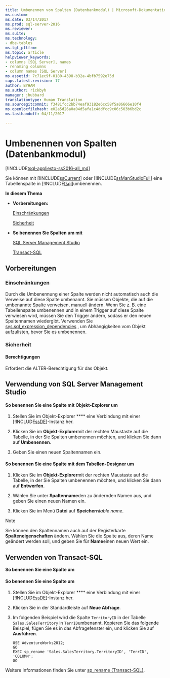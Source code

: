 ```yaml
---
title: Umbenennen von Spalten (Datenbankmodul) | Microsoft-Dokumentation
ms.custom: 
ms.date: 03/14/2017
ms.prod: sql-server-2016
ms.reviewer: 
ms.suite: 
ms.technology:
- dbe-tables
ms.tgt_pltfrm: 
ms.topic: article
helpviewer_keywords:
- columns [SQL Server], names
- renaming columns
- column names [SQL Server]
ms.assetid: 7c71ec9f-0180-4398-b32a-4bfb7592e75d
caps.latest.revision: 17
author: BYHAM
ms.author: rickbyh
manager: jhubbard
translationtype: Human Translation
ms.sourcegitcommit: f3481fcc2bb74eaf93182e6cc58f5a06666e10f4
ms.openlocfilehash: e02a5d26a0a04d5afa1c4ddfcc9c06c503b6bd2c
ms.lasthandoff: 04/11/2017

---
```

# <a name="rename-columns-database-engine"></a>Umbenennen von Spalten (Datenbankmodul)
[!INCLUDE[tsql-appliesto-ss2016-all_md](../../includes/tsql-appliesto-ss2016-all-md.md)]

  Sie können mit [!INCLUDE[ssCurrent](../../includes/sscurrent-md.md)] oder [!INCLUDE[ssManStudioFull](../../includes/ssmanstudiofull-md.md)] eine Tabellenspalte in [!INCLUDE[tsql](../../includes/tsql-md.md)]umbenennen.  
  
 **In diesem Thema**  
  
-   **Vorbereitungen:**  
  
     [Einschränkungen](#Restrictions)  
  
     [Sicherheit](#Security)  
  
-   **So benennen Sie Spalten um mit**  
  
     [SQL Server Management Studio](#SSMSProcedure)  
  
     [Transact-SQL](#TsqlProcedure)  
  
##  <a name="BeforeYouBegin"></a> Vorbereitungen  
  
###  <a name="Restrictions"></a> Einschränkungen  
 Durch die Umbenennung einer Spalte werden nicht automatisch auch die Verweise auf diese Spalte umbenannt. Sie müssen Objekte, die auf die umbenannte Spalte verweisen, manuell ändern. Wenn Sie z. B. eine Tabellenspalte umbenennen und in einem Trigger auf diese Spalte verwiesen wird, müssen Sie den Trigger ändern, sodass er den neuen Spaltennamen wiedergibt. Verwenden Sie [sys.sql_expression_dependencies](../../relational-databases/system-catalog-views/sys-sql-expression-dependencies-transact-sql.md) , um Abhängigkeiten vom Objekt aufzulisten, bevor Sie es umbenennen.  
  
###  <a name="Security"></a> Sicherheit  
  
####  <a name="Permissions"></a> Berechtigungen  
 Erfordert die ALTER-Berechtigung für das Objekt.  
  
##  <a name="SSMSProcedure"></a> Verwendung von SQL Server Management Studio  
  
#### <a name="to-rename-a-column-using-object-explorer"></a>So benennen Sie eine Spalte mit Objekt-Explorer um  
  
1.  Stellen Sie im Objekt-Explorer **** eine Verbindung mit einer [!INCLUDE[ssDE](../../includes/ssde-md.md)]-Instanz her.  
  
2.  Klicken Sie im **Objekt-Explorer**mit der rechten Maustaste auf die Tabelle, in der Sie Spalten umbenennen möchten, und klicken Sie dann auf **Umbenennen**.  
  
3.  Geben Sie einen neuen Spaltennamen ein.  
  
#### <a name="to-rename-a-column-using-table-designer"></a>So benennen Sie eine Spalte mit dem Tabellen-Designer um  
  
1.  Klicken Sie im **Objekt-Explorer**mit der rechten Maustaste auf die Tabelle, in der Sie Spalten umbenennen möchten, und klicken Sie dann auf **Entwerfen**.  
  
2.  Wählen Sie unter **Spaltenname**den zu ändernden Namen aus, und geben Sie einen neuen Namen ein.  
  
3.  Klicken Sie im Menü **Datei** auf **Speichern***table name*.  
  
> [!NOTE]  
>  Sie können den Spaltennamen auch auf der Registerkarte **Spalteneigenschaften** ändern. Wählen Sie die Spalte aus, deren Name geändert werden soll, und geben Sie für **Name**einen neuen Wert ein.  
  
##  <a name="TsqlProcedure"></a> Verwenden von Transact-SQL  
 **So benennen Sie eine Spalte um**  
  
#### <a name="to-rename-a-column"></a>So benennen Sie eine Spalte um  
  
1.  Stellen Sie im Objekt-Explorer **** eine Verbindung mit einer [!INCLUDE[ssDE](../../includes/ssde-md.md)]-Instanz her.  
  
2.  Klicken Sie in der Standardleiste auf **Neue Abfrage**.  
  
3.  Im folgenden Beispiel wird die Spalte `TerritoryID` in der Tabelle `Sales.SalesTerritory` in `TerrID`umbenannt. Kopieren Sie das folgende Beispiel, fügen Sie es in das Abfragefenster ein, und klicken Sie auf **Ausführen**.  
  
    ```  
    USE AdventureWorks2012;  
    GO  
    EXEC sp_rename 'Sales.SalesTerritory.TerritoryID', 'TerrID', 'COLUMN';  
    GO  
    ```  
  
 Weitere Informationen finden Sie unter [sp_rename &#40;Transact-SQL&#41;](../../relational-databases/system-stored-procedures/sp-rename-transact-sql.md).  
  
  
